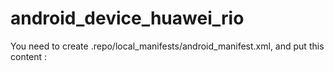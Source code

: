 # android_device_huawei_rio

You need to create .repo/local_manifests/android_manifest.xml, and put this content : 

<?xml version="1.0" encoding="UTF-8"?>
<manifest>
  <project name="sigmarelax/android_kernel_huawei_msm8939" path="kernel/huawei/msm8939" remote="github" revision="7.1.1"/>
  <project name="sigmarelax/android_device_huawei_rio" path="device/huawei/rio" remote="github" revision="7.1.1"/>
  <project name="sigmarelax/android_vendor_huawei_rio" path="vendor/huawei/rio" remote="github" revision="7.1.1"/>
  <project name="LineageOS/android_device_qcom_common" path="device/qcom/common" remote="github" revision="cm-14.1"/>
  <project name="LineageOS/android_packages_resources_devicesettings" path="packages/resources/devicesettings" remote="github" revision="cm-14.1"/>
  <project name="LineageOS/android_packages_apps_FlipFlap" path="packages/apps/FlipFlap" remote="github" revision="cm-14.1"/>
  <project name="LineageOS/android_vendor_nxp-nfc_opensource_Nfc" path="vendor/nxp-nfc/opensource/Nfc" remote="github" revision="cm-14.1"/>
  <project name="LineageOS/android_vendor_nxp-nfc_opensource_libnfc-nci" path="vendor/nxp-nfc/opensource/libnfc-nci" remote="github" revision="cm-14.1"/>
  <project name="LineageOS/android_vendor_nxp-nfc_opensource_frameworks" path="vendor/nxp-nfc/opensource/frameworks" remote="github" revision="cm-14.1"/>
</manifest>


